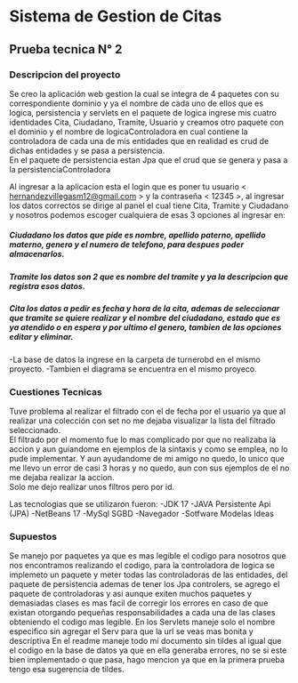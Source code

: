 # Sistema de Gestion de Citas 
## Prueba tecnica N° 2 

 ### Descripcion del proyecto 
Se creo la aplicación web  gestion la cual se integra de 4 paquetes con su correspondiente dominio y ya el nombre de cada uno de ellos que es logica, persistencia y servlets en el paquete de logica ingrese mis cuatro identidades Cita, Ciudadano, Tramite, Usuario y creamos otro paquete con el dominio y el nombre de logicaControladora en cual contiene la controladora de cada una de mis entidades que en realidad es crud de dichas entidades y se pasa a persistencia.  
En el paquete de persistencia estan Jpa que el crud que se genera y pasa a la persistenciaControladora 

Al ingresar a la aplicacion esta el login que es poner tu usuario  < hernandezvillegasm12@gmail.com > y la contraseña < 12345 >, al ingresar los datos correctos se dirige al panel el cual tiene Cita, Tramite y Ciudadano y nosotros podemos escoger cualquiera de esas 3 opciones al ingresar en: 
##### Ciudadano los datos que pide es nombre, apellido paterno, apellido materno, genero y el numero de telefono, para despues poder almacenarlos. 
##### Tramite los datos son 2 que es nombre del tramite y ya la descripcion que registra esos datos. 
##### Cita los datos a pedir es fecha y hora de la cita, ademas de seleccionar que tramite se quiere realizar y el nombre del ciudadano,  estado que es ya atendido o en espera y por ultimo el genero, tambien de las opciones editar y eliminar.   
-La base de datos la ingrese en la carpeta de turnerobd en el mismo proyecto. 
-Tambien el diagrama se encuentra en el mismo proyeco.  

### Cuestiones Tecnicas 
Tuve problema al realizar el filtrado con el de fecha por el usuario ya que al realizar una colección con set no me dejaba visualizar la lista del filtrado seleccionado.  
El filtrado por el momento fue lo mas complicado por que no realizaba la accion y aun guiandome en ejemplos de la sintaxis y como se emplea, no lo pude implementar. Y aun ayudandome de mi amigo no quedo, lo unico que me llevo un error de casi 3 horas y no quedo, aun con sus ejemplos de el no me dejaba realizar la accion.  
Solo me dejo realizar unos filtros pero por id. 

Las tecnologias que se utilizaron fueron: 
-JDK 17 
-JAVA Persistente Api (JPA) 
-NetBeans 17 
-MySql SGBD 
-Navegador 
-Sotfware Modelas Ideas 

### Supuestos 
Se manejo por paquetes ya que es mas legible el codigo para nosotros que nos encontramos realizando el codigo, para la controladora de logica se implemeto un paquete y meter todas las controladoras de las entidades, del paquete de persistencia ademas de tener los Jpa controlers, se agrego el paquete de controladoras y asi aunque exiten muchos paquetes y demasiadas clases es mas facil de corregir los errores en caso de que existan otorgando pequeñas responsabilidades a cada una de las clases obteniendo el codigo mas legible. 
En los Servlets maneje  solo el nombre especifico sin agregar el Serv para que la url se veas mas bonita y descriptiva 
En el readme maneje todo mi documento sin tildes al igual que el codigo en la base de datos ya que en ella generaba errores, no se si este bien implementado o que pasa, hago mencion ya que en la primera prueba tengo esa sugerencia de tildes.  
